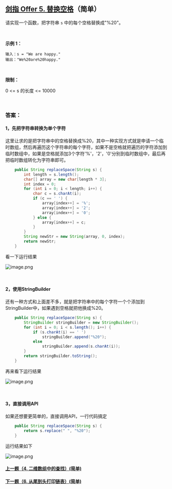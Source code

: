 ## [剑指 Offer 5. 替换空格](https://leetcode-cn.com/problems/ti-huan-kong-ge-lcof/)（简单）

请实现一个函数，把字符串 `s` 中的每个空格替换成"%20"。

<br/>

**示例 1：**

```
输入：s = "We are happy."
输出："We%20are%20happy."
```

<br/>

**限制：**

0 <= s 的长度 <= 10000

<br/>

### 答案：

#### 1，先把字符串转换为单个字符

这里让求的是把字符串中的空格替换成%20，其中一种实现方式就是申请一个临时数组，然后再遍历这个字符串的每个字符，如果不是空格就把遍历的字符添加到临时数组中，如果是空格就添加3个字符'%'，'2'，'0'分别到临时数组中，最后再把临时数组转化为字符串即可。

```java
    public String replaceSpace(String s) {
        int length = s.length();
        char[] array = new char[length * 3];
        int index = 0;
        for (int i = 0; i < length; i++) {
            char c = s.charAt(i);
            if (c == ' ') {
                array[index++] = '%';
                array[index++] = '2';
                array[index++] = '0';
            } else {
                array[index++] = c;
            }
        }
        String newStr = new String(array, 0, index);
        return newStr;
    }
```

看一下运行结果

![image.png](https://pic.leetcode-cn.com/546fe254e065d2a62d2a0df0f87957221c7790b5e63e6f44e305240889007122-image.png)

<br/>

#### 2，使用StringBuilder

还有一种方式和上面差不多，就是把字符串中的每个字符一个个添加到StringBuilder中，如果遇到空格就把他换成%20。

```java
    public String replaceSpace(String s) {
        StringBuilder stringBuilder = new StringBuilder();
        for (int i = 0; i < s.length(); i++) {
            if (s.charAt(i) == ' ')
                stringBuilder.append("%20");
            else
                stringBuilder.append(s.charAt(i));
        }
        return stringBuilder.toString();
    }
```

再来看下运行结果

![image.png](https://pic.leetcode-cn.com/7467d3998c3bedf3247009d90ca559423c70a4ca6614354858ed78643aafb14f-image.png)

<br/>

#### 3，直接调用API

如果还想要更简单的，直接调用API，一行代码搞定

```java
    public String replaceSpace(String s) {
        return s.replace(" ", "%20");
    }
```

运行结果如下

![image.png](https://pic.leetcode-cn.com/8691d2c76224e3ff0ad132dc15aced1d687087245cc148055843cf41867a825b-image.png)



#### [上一题（4. 二维数组中的查找）(简单)](https://github.com/sdwwld/leetCode/blob/master/src/main/java/com/wld/java/offer/剑指Offer04.md)

#### [下一题（6. 从尾到头打印链表）(简单)](https://github.com/sdwwld/leetCode/blob/master/src/main/java/com/wld/java/offer/剑指Offer06.md)